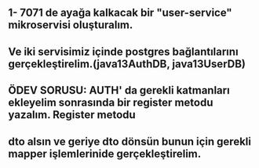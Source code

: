 ## 1- 7071 de ayağa kalkacak bir "user-service" mikroservisi oluşturalım.
## Ve iki servisimiz içinde postgres bağlantılarını gerçekleştirelim.(java13AuthDB, java13UserDB)
## ÖDEV SORUSU: AUTH' da gerekli katmanları ekleyelim sonrasında bir register metodu yazalım. Register metodu
## dto alsın ve geriye dto dönsün bunun için gerekli mapper işlemlerinide gerçekleştirelim.